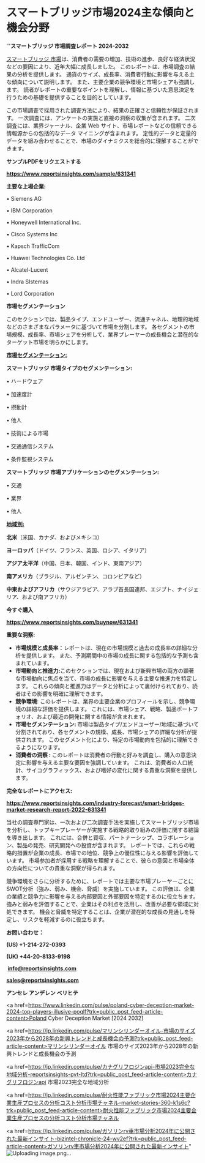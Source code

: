 # スマートブリッジ市場2024主な傾向と機会分野
'"<strong>スマートブリッジ 市場調査レポート 2024-2032</strong>

<a href=https://www.reportsinsights.com/sample/631341>スマートブリッジ 市場</a>は、消費者の需要の増加、技術の進歩、良好な経済状況などの要因により、近年大幅に成長しました。 このレポートは、市場調査の結果の分析を提供します。 通貨のサイズ、成長率、消費者行動に影響を与える主な傾向について説明します。 また、主要企業の競争環境と市場シェアも強調します。 読者がレポートの重要なポイントを理解し、情報に基づいた意思決定を行うための基礎を提供することを目的としています。

この市場調査で採用された調査方法により、結果の正確さと信頼性が保証されます。 一次調査には、アンケートの実施と直接の洞察の収集が含まれます。 二次調査には、業界ジャーナル、企業 Web サイト、市場レポートなどの信頼できる情報源からの包括的なデータ マイニングが含まれます。 定性的データと定量的データを組み合わせることで、市場のダイナミクスを総合的に理解することができます。

<strong><b>サンプルPDFをリクエストする</b></strong>

<a href=https://www.reportsinsights.com/sample/631341><strong><u>https://www.reportsinsights.com/sample/631341</u></strong></a>

<strong>主要な上場企業:</strong>

• Siemens AG

• IBM Corporation

• Honeywell International Inc.

• Cisco Systems Inc

• Kapsch TrafficCom

• Huawei Technologies Co. Ltd

• Alcatel-Lucent

• Indra SIstemas

• Lord Corporation

<strong>市場セグメンテーション</strong>

このセクションでは、製品タイプ、エンドユーザー、流通チャネル、地理的地域などのさまざまなパラメータに基づいて市場を分割します。 各セグメントの市場規模、成長率、市場シェアを分析して、業界プレーヤーの成長機会と潜在的なターゲット市場を明らかにします。

<strong><u>市場セグメンテーション</u></strong><strong><u>:</u></strong>

<strong>スマートブリッジ 市場タイプのセグメンテーション:</strong>

• ハードウェア

• 加速度計

• 摂動計

• 他人

• 技術による市場

• 交通通信システム

• 条件監視システム

<strong>スマートブリッジ 市場アプリケーションのセグメンテーション:</strong>

• 交通

• 業界

• 他人

<strong><u>地域別</u></strong><strong><u>:</u></strong>

<strong>北米</strong>（米国、カナダ、およびメキシコ）

<strong>ヨーロッパ</strong>（ドイツ、フランス、英国、ロシア、イタリア）

<strong>アジア太平洋</strong>（中国、日本、韓国、インド、東南アジア）

<strong>南アメリカ</strong>（ブラジル、アルゼンチン、コロンビアなど）

<strong>中東およびアフリカ</strong>（サウジアラビア、アラブ首長国連邦、エジプト、ナイジェリア、および南アフリカ）

<strong>今すぐ購入</strong>

<a href=https://www.reportsinsights.com/buynow/631341><strong><u>https://www.reportsinsights.com/buynow/631341</u></strong></a>

<strong>重要な洞察:</strong>
<ul>
  <li><strong>市場規模と成長率：</strong>レポートは、現在の市場規模と過去の成長率の詳細な分析を提供します。 また、予測期間中の市場の成長に関する包括的な予測も含まれています。</li>
  <li><strong>市場動向と推進力:</strong>このセクションでは、現在および新興市場の両方の顕著な市場動向に焦点を当て、市場の成長に影響を与える主要な推進力を特定します。 これらの傾向と推進力はデータと分析によって裏付けられており、読者はその影響を明確に理解できます。</li>
  <li><strong>競争環境</strong>: このレポートは、業界の主要企業のプロフィールを示し、競争環境の詳細な評価を提供します。 これには、市場シェア、戦略、製品ポートフォリオ、および最近の開発に関する情報が含まれます。</li>
  <li><strong>市場セグメンテーション: </strong>市場は製品タイプ/エンドユーザー/地域に基づいて分割されており、各セグメントの規模、成長、市場シェアの詳細な分析が提供されます。 このセグメント化により、特定の市場動向を包括的に理解できるようになります。</li>
  <li><strong>消費者の洞察 : </strong>このレポートは消費者の行動と好みを調査し、購入の意思決定に影響を与える主要な要因を強調しています。 これは、消費者の人口統計、サイコグラフィックス、および嗜好の変化に関する貴重な洞察を提供します。</li>
</ul>
<strong>完全なレポートにアクセス:</strong>

<a href=https://www.reportsinsights.com/industry-forecast/smart-bridges-market-research-report-2022-631341><strong><u><b>https://www.reportsinsights.com/industry-forecast/smart-bridges-market-research-report-2022-631341</b></u></strong></a>

当社の調査専門家は、一次および二次調査手法を実施してスマートブリッジ市場を分析し、トップキープレーヤーが実施する戦略的取り組みの評価に関する結論を導き出します。 これには、合併と買収、パートナーシップ、コラボレーション、製品の発売、研究開発への投資が含まれます。 レポートでは、これらの戦略的措置が企業の成長、市場での地位、競争上の優位性に与える影響を評価しています。 市場参加者が採用する戦略を理解することで、彼らの意図と市場全体の方向性についての貴重な洞察が得られます。

競争環境をさらに分析するために、レポートでは主要な市場プレーヤーごとにSWOT分析（強み、弱み、機会、脅威）を実施しています。 この評価は、企業の業績と競争力に影響を与える内部要因と外部要因を特定するのに役立ちます。 強みと弱みを評価することで、企業はその利点を活用し、改善が必要な領域に対処できます。 機会と脅威を特定することは、企業が潜在的な成長の見通しを特定し、リスクを軽減するのに役立ちます。

<strong>お問い合わせ：</strong>

<strong>(US) +1-214-272-0393</strong>

<strong>(UK) +44-20-8133-9198</strong>

<strong> </strong><a href=info@reportsinsights.com><strong><u>info@reportsinsights.com</u></strong></a>

<a href=sales@reportsinsights.com><strong><u>sales@reportsinsights.com</u></strong></a>

<strong>アンセレ アンデレン ベリヒテ</strong>

<a href=https://www.linkedin.com/pulse/poland-cyber-deception-market-2024-top-players-illusive-poqlf?trk=public_post_feed-article-content>Poland Cyber Deception Market [2024 2032]</a>

<a href=https://jp.linkedin.com/pulse/マリンシリンダーオイル-市場のサイズ2023年から2028年の新興トレンドと成長機会の予測?trk=public_post_feed-article-content>マリンシリンダーオイル 市場のサイズ2023年から2028年の新興トレンドと成長機会の予測</a>

<a href=https://jp.linkedin.com/pulse/カナグリフロジンapi-市場2023完全な地域分析-reportsinsights-pvt-ltd?trk=public_post_feed-article-content>カナグリフロジンapi 市場2023完全な地域分析</a>

<a href=https://jp.linkedin.com/pulse/耐火性能ファブリック市場2024主要企業生産プロセスの分析コスト分析市場チャネル-market-stories-360-k1s6c?trk=public_post_feed-article-content>耐火性能ファブリック市場2024主要企業生産プロセスの分析コスト分析市場チャネル</a>

<a href=https://jp.linkedin.com/pulse/ガソリンrv車市場分析2024年に公開された最新インサイト-bizintel-chronicle-24-wv2ef?trk=public_post_feed-article-content>ガソリンrv車市場分析2024年に公開された最新インサイト</a>"
![Uploading image.png…]()

